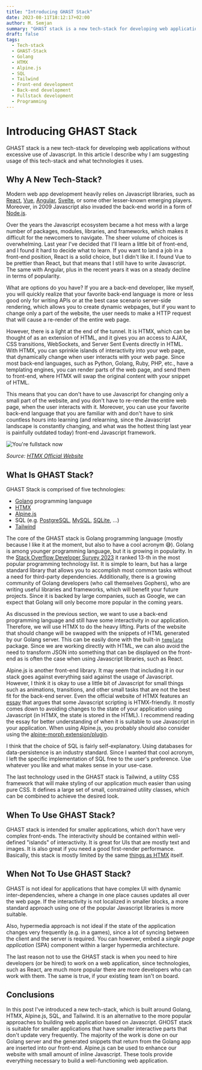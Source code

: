 ```yaml
---
title: "Introducing GHAST Stack"
date: 2023-08-11T18:12:17+02:00
author: M. Semjan
summary: "GHAST stack is a new tech-stack for developing web applications without excessive use of Javascript. In this article I describe why I am suggesting usage of this tech-stack and what technologies it uses."
draft: false
tags:
  - Tech-stack
  - GHAST-Stack
  - Golang
  - HTMX
  - Alpine.js
  - SQL
  - Tailwind
  - Front-end development
  - Back-end development
  - Fullstack development
  - Programming
---
```

# Introducing GHAST Stack

GHAST stack is a new tech-stack for developing web applications without excessive use of Javascript. In this article I describe why I am suggesting usage of this tech-stack and what technologies it uses.

## Why A New Tech-Stack?

Modern web app development heavily relies on Javascript libraries, such as [React](https://react.dev/), [Vue](https://vuejs.org/), [Angular](https://angular.io/), [Svelte](https://svelte.dev/), or some other lesser-known emerging players. Moreover, in 2009 Javascript also invaded the back-end world in a form of [Node.js](https://nodejs.org/).

Over the years the Javascript ecosystem became a hot mess with a large number of packages, modules, libraries, and frameworks, which makes it difficult for the newcomers to navigate. The sheer volume of choices is overwhelming. Last year I've decided that I'll learn a little bit of front-end, and I found it hard to decide what to learn. If you want to land a job in a front-end position, React is a solid choice, but I didn't like it. I found Vue to be prettier than React, but that means that I still have to write Javascript. The same with Angular, plus in the recent years it was on a steady decline in terms of popularity.

What are options do you have? If you are a back-end developer, like myself, you will quickly realize that your favorite back-end language is more or less good only for writing APIs or at the best case scenario server-side rendering, which allows you to create dynamic webpages, but if you want to change only a part of the website, the user needs to make a HTTP request that will cause a re-render of the entire web page.

However, there is a light at the end of the tunnel. It is HTMX, which can be thought of as an extension of HTML, and it gives you an access to AJAX, CSS transitions, WebSockets, and Server Sent Events directly in HTML. With HTMX, you can sprinkle islands of interactivity into your web page, that dynamically change when user interacts with your web page. Since most back-end languages, such as Python, Golang, Ruby, PHP, etc., have a templating engines, you can render parts of the web page, and send them to front-end, where HTMX will swap the original content with your snippet of HTML.

This means that you can don't have to use Javascript for changing only a small part of the website, and you don't have to re-render the entire web page, when the user interacts with it. Moreover, you can use your favorite back-end language that you are familiar with and don't have to sink countless hours into learning (and relearning, since the Javascript landscape is constantly changing, and what was the hottest thing last year is painfully outdated today) front-end Javascript framework.

![You're fullstack now](https://htmx.org/img/memes/fullstack.jpg)

_Source: [HTMX Official Website](https://htmx.org/essays/#memes)_

## What Is GHAST Stack?

GHAST Stack is comprised of five technologies:
- [Golang](https://go.dev/learn/) programming language
- [HTMX](https://htmx.org/)
- [Alpine.js](https://alpinejs.dev/)
- SQL (e.g. [PostgreSQL](https://www.postgresql.org/), [MySQL](https://www.mysql.com/), [SQLite](https://www.sqlite.org/index.html), ...)
- [Tailwind](https://tailwindcss.com/)

The core of the GHAST stack is Golang programming language (mostly because I like it at the moment, but also to have a cool acronym 😅). Golang is among younger programming language, but it is growing in popularity. In the [Stack Overflow Developer Survey 2023](https://survey.stackoverflow.co/2023/) it ranked 13-th in the most popular programming technology list. It is simple to learn, but has a large standard library that allows you to accomplish most common tasks without a need for third-party dependencies. Additionally, there is a growing community of Golang developers (who call themselves Gophers), who are writing useful libraries and frameworks, which will benefit your future projects. Since it is backed by large companies, such as Google, we can expect that Golang will only become more popular in the coming years.

As discussed in the previous section, we want to use a back-end programming language and still have some interactivity in our application. Therefore, we will use HTMX to do the heavy lifting. Parts of the website that should change will be swapped with the snippets of HTML generated by our Golang server. This can be easily done with the built-in [`template`](https://pkg.go.dev/text/template) package. Since we are working directly with HTML, we can also avoid the need to transform JSON into something that can be displayed on the front-end as is often the case when using Javascript libraries, such as React.

Alpine.js is another front-end library. It may seem that including it in our stack goes against everything said against the usage of Javascript. However, I think it is okay to use a little bit of Javascript for small things such as animations, transitions, and other small tasks that are not the best fit for the back-end server. Even the official website of HTMX features an [essay](https://htmx.org/essays/hypermedia-friendly-scripting/) that argues that some Javascript scripting is HTMX-friendly. It mostly comes down to avoiding changes to the state of your application using Javascript (in HTMX, the state is stored in the HTML). I recommend reading the essay for better understanding of when it is suitable to use Javascript in your application. When using Alpine.js, you probably should also consider using the [alpine-morph extension/plugin](https://htmx.org/docs/#included-extensions).

I think that the choice of SQL is fairly self-explanatory. Using databases for data-persistence is an industry standard. Since I wanted that cool acronym, I left the specific implementation of SQL free to the user's preference. Use whatever you like and what makes sense in your use-case.

The last technology used in the GHAST stack is Tailwind, a utility CSS framework that will make styling of our application much easier than using pure CSS. It defines a large set of small, constrained utility classes, which can be combined to achieve the desired look.

## When To Use GHAST Stack?

GHAST stack is intended for smaller applications, which don't have very complex front-ends. The interactivity should be contained within well-defined "islands" of interactivity. It is great for UIs that are mostly text and images. It is also great if you need a good first-render performance. Basically, this stack is mostly limited by the same [things as HTMX](https://htmx.org/essays/when-to-use-hypermedia/) itself.

## When Not To Use GHAST Stack?

GHAST is not ideal for applications that have complex UI with dynamic inter-dependencies, where a change in one place causes updates all over the web page. If the interactivity is not localized in smaller blocks, a more standard approach using one of the popular Javascript libraries is more suitable.

Also, hypermedia approach is not ideal if the state of the application changes very frequently (e.g. in a games), since a lot of syncing between the client and the server is required. You can however, embed a _single page application_ (SPA) component within a larger hypermedia architecture.

The last reason not to use the GHAST stack is when you need to hire developers (or be hired) to work on a web application, since technologies, such as React, are much more popular there are more developers who can work with them. The same is true, if your existing team isn't on board.

## Conclusions

In this post I've introduced a new tech-stack, which is built around Golang, HTMX, Alpine.js, SQL, and Tailwind. It is an alternative to the more popular approaches to building web application based on Javascript. GHOST stack is suitable for smaller applications that have smaller interactive parts that don't update very frequently. The majority of the work is done on our Golang server and the generated snippets that return from the Golang app are inserted into our front-end. Alpine.js can be used to enhance our website with small amount of inline Javascript. These tools provide everything necessary to build a well-functioning web application.

